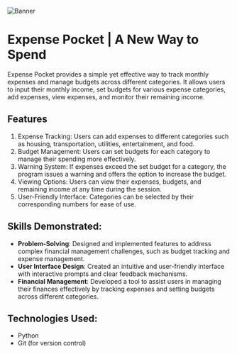 ![Banner](https://github.com/qudsiasultana/expense_pocket/assets/156488419/75bfeba4-f9c6-4e2b-89cf-06d66e72d8c9)

# Expense Pocket | A New Way to Spend 

Expense Pocket provides a simple yet effective way to track monthly expenses and manage budgets across different categories. It allows users to input their monthly income, set budgets for various expense categories, add expenses, view expenses, and monitor their remaining income.

## Features
1. Expense Tracking: Users can add expenses to different categories such as housing, transportation, utilities, entertainment, and food.
2. Budget Management: Users can set budgets for each category to manage their spending more effectively.
3. Warning System: If expenses exceed the set budget for a category, the program issues a warning and offers the option to increase the budget.
4. Viewing Options: Users can view their expenses, budgets, and remaining income at any time during the session.
5. User-Friendly Interface: Categories can be selected by their corresponding numbers for ease of use.

## Skills Demonstrated:

- **Problem-Solving**: Designed and implemented features to address complex financial management challenges, such as budget tracking and expense management.
- **User Interface Design**: Created an intuitive and user-friendly interface with interactive prompts and clear feedback mechanisms.
- **Financial Management**: Developed a tool to assist users in managing their finances effectively by tracking expenses and setting budgets across different categories.

## Technologies Used:

- Python
- Git (for version control)
